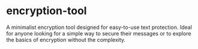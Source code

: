 # encryption-tool
A minimalist encryption tool designed for easy-to-use text protection. Ideal for anyone looking for a simple way to secure their messages or to explore the basics of encryption without the complexity.
